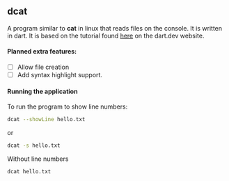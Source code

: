 ## dcat 

A program similar to **cat** in linux that reads files on the console. It is written in dart. It is based on the tutorial found [here](https://dart.dev/tutorials/server/cmdline#overview-of-the-dcat-app-code) on the dart.dev website.

#### Planned extra features:

- [ ] Allow file creation
- [ ] Add syntax highlight support.

#### Running the application

To run the program to show line numbers:

```bash
dcat --showLine hello.txt
```
or
```bash
dcat -s hello.txt
```

Without line numbers
```bash
dcat hello.txt
```
